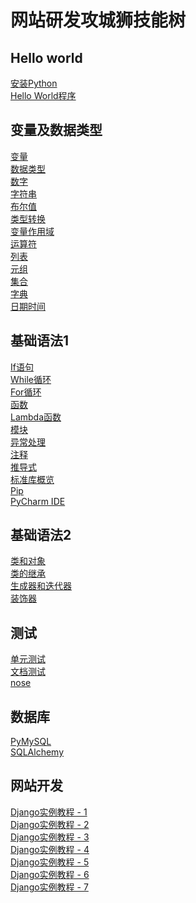# 网站研发攻城狮技能树
## Hello world<br />
<a href="https://blog.csdn.net/Wang_Jiankun/article/details/80565719" target="_blank">安装Python</a><br />
<a href="https://www.w3school.com.cn/python/python_getstarted.asp" target="_blank">Hello World程序</a><br />
## 变量及数据类型<br />
<a href="https://www.w3school.com.cn/python/python_variables.asp" target="_blank">变量</a><br />
<a href="https://www.w3school.com.cn/python/python_datatypes.asp" target="_blank">数据类型</a><br />
<a href="https://www.w3school.com.cn/python/python_numbers.asp" target="_blank">数字</a><br />
<a href="https://www.w3school.com.cn/python/python_strings.asp" target="_blank">字符串</a><br />
<a href="https://www.w3school.com.cn/python/python_booleans.asp" target="_blank">布尔值</a><br />
<a href="https://www.w3school.com.cn/python/python_casting.asp" target="_blank">类型转换</a><br />
<a href="https://www.w3school.com.cn/python/python_scope.asp" target="_blank">变量作用域</a><br />
<a href="https://www.w3school.com.cn/python/python_operators.asp" target="_blank">运算符</a><br />
<a href="https://www.w3school.com.cn/python/python_lists.asp" target="_blank">列表</a><br />
<a href="https://www.w3school.com.cn/python/python_tuples.asp" target="_blank">元组</a><br />
<a href="https://www.w3school.com.cn/python/python_sets.asp" target="_blank">集合</a><br />
<a href="https://www.w3school.com.cn/python/python_dictionaries.asp" target="_blank">字典</a><br />
<a href="https://www.w3school.com.cn/python/python_datetime.asp" target="_blank">日期时间</a><br />
## 基础语法1<br />
<a href="https://www.w3school.com.cn/python/python_conditions.asp" target="_blank">If语句</a><br />
<a href="https://www.w3school.com.cn/python/python_while_loops.asp" target="_blank">While循环</a><br />
<a href="https://www.w3school.com.cn/python/python_for_loops.asp" target="_blank">For循环</a><br />
<a href="https://www.w3school.com.cn/python/python_functions.asp" target="_blank">函数</a><br />
<a href="https://www.w3school.com.cn/python/python_lambda.asp" target="_blank">Lambda函数</a><br />
<a href="https://www.w3school.com.cn/python/python_modules.asp" target="_blank">模块</a><br />
<a href="https://www.w3school.com.cn/python/python_try_except.asp" target="_blank">异常处理</a><br />
<a href="https://www.w3school.com.cn/python/python_comments.asp" target="_blank">注释</a><br />
<a href="https://www.runoob.com/python3/python-comprehensions.html" target="_blank">推导式</a><br />
<a href="https://www.runoob.com/python3/python3-stdlib.html" target="_blank">标准库概览</a><br />
<a href="https://www.w3school.com.cn/python/python_pip.asp" target="_blank">Pip</a><br />
<a href="https://zhuanlan.zhihu.com/p/161617457" target="_blank">PyCharm IDE</a><br />
## 基础语法2<br />
<a href="https://www.w3school.com.cn/python/python_classes.asp" target="_blank">类和对象</a><br />
<a href="https://www.w3school.com.cn/python/python_inheritance.asp" target="_blank">类的继承</a><br />
<a href="https://pythonhowto.readthedocs.io/zh_CN/latest/iterator.html" target="_blank">生成器和迭代器</a><br />
<a href="https://www.runoob.com/w3cnote/python-func-decorators.html" target="_blank">装饰器</a><br />
## 测试<br />
<a href="https://www.liaoxuefeng.com/wiki/1016959663602400/1017604210683936" target="_blank">单元测试</a><br />
<a href="https://www.liaoxuefeng.com/wiki/1016959663602400/1017605739507840" target="_blank">文档测试</a><br />
<a href="https://www.cnblogs.com/liaofeifight/p/5148717.html" target="_blank">nose</a><br />
## 数据库<br />
<a href="https://www.yiibai.com/python/python_database_access.html" target="_blank">PyMySQL</a><br />
<a href="https://zhuanlan.zhihu.com/p/91169446" target="_blank">SQLAlchemy</a><br />
## 网站开发<br />
<a href="https://docs.djangoproject.com/zh-hans/4.0/intro/tutorial01/" target="_blank">Django实例教程 - 1</a><br />
<a href="https://docs.djangoproject.com/zh-hans/4.0/intro/tutorial02/" target="_blank">Django实例教程 - 2</a><br />
<a href="https://docs.djangoproject.com/zh-hans/4.0/intro/tutorial03/" target="_blank">Django实例教程 - 3</a><br />
<a href="https://docs.djangoproject.com/zh-hans/4.0/intro/tutorial04/" target="_blank">Django实例教程 - 4</a><br />
<a href="https://docs.djangoproject.com/zh-hans/4.0/intro/tutorial05/" target="_blank">Django实例教程 - 5</a><br />
<a href="https://docs.djangoproject.com/zh-hans/4.0/intro/tutorial06/" target="_blank">Django实例教程 - 6</a><br />
<a href="https://docs.djangoproject.com/zh-hans/4.0/intro/tutorial07/" target="_blank">Django实例教程 - 7</a><br />
